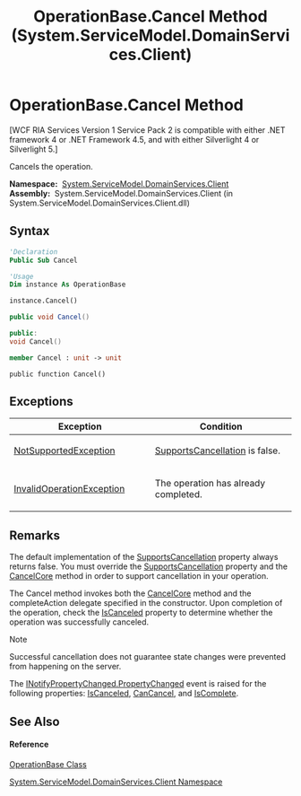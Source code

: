 ﻿---
title: OperationBase.Cancel Method  (System.ServiceModel.DomainServices.Client)
TOCTitle: Cancel Method
ms:assetid: M:System.ServiceModel.DomainServices.Client.OperationBase.Cancel
ms:mtpsurl: https://msdn.microsoft.com/en-us/library/system.servicemodel.domainservices.client.operationbase.cancel(v=VS.91)
ms:contentKeyID: 28754652
ms.date: 01/27/2012
mtps_version: v=VS.91
f1_keywords:
- System.ServiceModel.DomainServices.Client.OperationBase.Cancel
dev_langs:
- CSharp
- JScript
- VB
- FSharp
- c++
api_location:
- System.ServiceModel.DomainServices.Client.dll
api_name:
- System.ServiceModel.DomainServices.Client.OperationBase.Cancel
api_type:
- Managed
topic_type:
- apiref
- kbSyntax
product_family_name: VS
ROBOTS: INDEX,FOLLOW
---

# OperationBase.Cancel Method

\[WCF RIA Services Version 1 Service Pack 2 is compatible with either .NET framework 4 or .NET Framework 4.5, and with either Silverlight 4 or Silverlight 5.\]

Cancels the operation.

**Namespace:**  [System.ServiceModel.DomainServices.Client](ff422479\(v=vs.91\).md)  
**Assembly:**  System.ServiceModel.DomainServices.Client (in System.ServiceModel.DomainServices.Client.dll)

## Syntax

``` vb
'Declaration
Public Sub Cancel
```

``` vb
'Usage
Dim instance As OperationBase

instance.Cancel()
```

``` csharp
public void Cancel()
```

``` c++
public:
void Cancel()
```

``` fsharp
member Cancel : unit -> unit 
```

``` jscript
public function Cancel()
```

## Exceptions

<table>
<colgroup>
<col style="width: 50%" />
<col style="width: 50%" />
</colgroup>
<thead>
<tr class="header">
<th>Exception</th>
<th>Condition</th>
</tr>
</thead>
<tbody>
<tr class="odd">
<td><a href="https://msdn.microsoft.com/en-us/library/8a7a4e64">NotSupportedException</a></td>
<td><p><a href="ff422079(v=vs.91).md">SupportsCancellation</a> is false.</p></td>
</tr>
<tr class="even">
<td><a href="https://msdn.microsoft.com/en-us/library/2asft85a">InvalidOperationException</a></td>
<td><p>The operation has already completed.</p></td>
</tr>
</tbody>
</table>

## Remarks

The default implementation of the [SupportsCancellation](ff422079\(v=vs.91\).md) property always returns false. You must override the [SupportsCancellation](ff422079\(v=vs.91\).md) property and the [CancelCore](ff423140\(v=vs.91\).md) method in order to support cancellation in your operation.

The Cancel method invokes both the [CancelCore](ff423140\(v=vs.91\).md) method and the completeAction delegate specified in the constructor. Upon completion of the operation, check the [IsCanceled](ff422816\(v=vs.91\).md) property to determine whether the operation was successfully canceled.


> [!NOTE]
> Successful cancellation does not guarantee state changes were prevented from happening on the server.


The [INotifyPropertyChanged.PropertyChanged](ff422114\(v=vs.91\).md) event is raised for the following properties: [IsCanceled](ff422816\(v=vs.91\).md), [CanCancel](ff422343\(v=vs.91\).md), and [IsComplete](ff422153\(v=vs.91\).md).

## See Also

#### Reference

[OperationBase Class](ff422405\(v=vs.91\).md)

[System.ServiceModel.DomainServices.Client Namespace](ff422479\(v=vs.91\).md)

